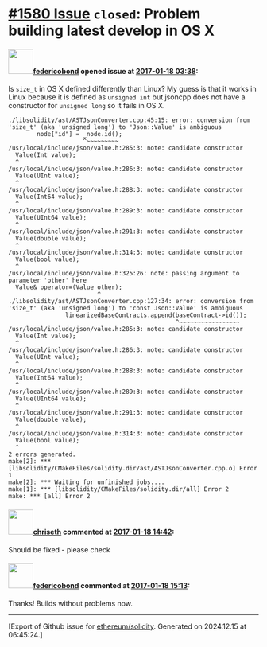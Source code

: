 # [\#1580 Issue](https://github.com/ethereum/solidity/issues/1580) `closed`: Problem building latest develop in OS X

#### <img src="https://avatars.githubusercontent.com/u/138426?u=3117125771b06e3aa8da468c8f41e4038d717974&v=4" width="50">[federicobond](https://github.com/federicobond) opened issue at [2017-01-18 03:38](https://github.com/ethereum/solidity/issues/1580):

Is `size_t` in OS X defined differently than Linux? My guess is that it works in Linux because it is defined as `unsigned int` but jsoncpp does not have a constructor for `unsigned long` so it fails in OS X.

```
./libsolidity/ast/ASTJsonConverter.cpp:45:15: error: conversion from 'size_t' (aka 'unsigned long') to 'Json::Value' is ambiguous
        node["id"] = _node.id();
                     ^~~~~~~~~~
/usr/local/include/json/value.h:285:3: note: candidate constructor
  Value(Int value);
  ^
/usr/local/include/json/value.h:286:3: note: candidate constructor
  Value(UInt value);
  ^
/usr/local/include/json/value.h:288:3: note: candidate constructor
  Value(Int64 value);
  ^
/usr/local/include/json/value.h:289:3: note: candidate constructor
  Value(UInt64 value);
  ^
/usr/local/include/json/value.h:291:3: note: candidate constructor
  Value(double value);
  ^
/usr/local/include/json/value.h:314:3: note: candidate constructor
  Value(bool value);
  ^
/usr/local/include/json/value.h:325:26: note: passing argument to parameter 'other' here
  Value& operator=(Value other);
                         ^
./libsolidity/ast/ASTJsonConverter.cpp:127:34: error: conversion from 'size_t' (aka 'unsigned long') to 'const Json::Value' is ambiguous
                linearizedBaseContracts.append(baseContract->id());
                                               ^~~~~~~~~~~~~~~~~~
/usr/local/include/json/value.h:285:3: note: candidate constructor
  Value(Int value);
  ^
/usr/local/include/json/value.h:286:3: note: candidate constructor
  Value(UInt value);
  ^
/usr/local/include/json/value.h:288:3: note: candidate constructor
  Value(Int64 value);
  ^
/usr/local/include/json/value.h:289:3: note: candidate constructor
  Value(UInt64 value);
  ^
/usr/local/include/json/value.h:291:3: note: candidate constructor
  Value(double value);
  ^
/usr/local/include/json/value.h:314:3: note: candidate constructor
  Value(bool value);
  ^
2 errors generated.
make[2]: *** [libsolidity/CMakeFiles/solidity.dir/ast/ASTJsonConverter.cpp.o] Error 1
make[2]: *** Waiting for unfinished jobs....
make[1]: *** [libsolidity/CMakeFiles/solidity.dir/all] Error 2
make: *** [all] Error 2
```

#### <img src="https://avatars.githubusercontent.com/u/9073706?v=4" width="50">[chriseth](https://github.com/chriseth) commented at [2017-01-18 14:42](https://github.com/ethereum/solidity/issues/1580#issuecomment-273492679):

Should be fixed - please check

#### <img src="https://avatars.githubusercontent.com/u/138426?u=3117125771b06e3aa8da468c8f41e4038d717974&v=4" width="50">[federicobond](https://github.com/federicobond) commented at [2017-01-18 15:13](https://github.com/ethereum/solidity/issues/1580#issuecomment-273502162):

Thanks! Builds without problems now.


-------------------------------------------------------------------------------



[Export of Github issue for [ethereum/solidity](https://github.com/ethereum/solidity). Generated on 2024.12.15 at 06:45:24.]
